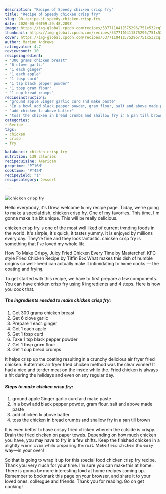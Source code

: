 ```yaml
---
description: "Recipe of Speedy chicken crisp fry"
title: "Recipe of Speedy chicken crisp fry"
slug: 90-recipe-of-speedy-chicken-crisp-fry
date: 2020-05-05T09:39:48.289Z
image: https://img-global.cpcdn.com/recipes/5377110411575296/751x532cq70/chicken-crisp-fry-recipe-main-photo.jpg
thumbnail: https://img-global.cpcdn.com/recipes/5377110411575296/751x532cq70/chicken-crisp-fry-recipe-main-photo.jpg
cover: https://img-global.cpcdn.com/recipes/5377110411575296/751x532cq70/chicken-crisp-fry-recipe-main-photo.jpg
author: Marion Andrews
ratingvalue: 4.7
reviewcount: 10
recipeingredient:
- "300 grams chicken breast"
- "6 clove garlic"
- "1 each ginger"
- "1 each apple"
- "1 tbsp curd"
- "1 tsp black pepper powder"
- "1 tbsp gram flour"
- "1 cup bread crumps"
recipeinstructions:
- "ground apple Ginger garlic curd and make paste"
- "In a bowl add black pepper powder, gram flour, salt and above made paste"
- "add chicken to above batter"
- "toss the chicken in bread crumbs and shallow fry in a pan till brown"
categories:
- Recipe
tags:
- chicken
- crisp
- fry

katakunci: chicken crisp fry 
nutrition: 139 calories
recipecuisine: American
preptime: "PT16M"
cooktime: "PT42M"
recipeyield: "1"
recipecategory: Dessert

---
```



![chicken crisp fry](https://img-global.cpcdn.com/recipes/5377110411575296/751x532cq70/chicken-crisp-fry-recipe-main-photo.jpg)

Hello everybody, it's Drew, welcome to my recipe page. Today, we're going to make a special dish, chicken crisp fry. One of my favorites. This time, I'm gonna make it a bit unique. This will be really delicious.

chicken crisp fry is one of the most well liked of current trending foods in the world. It's simple, it's quick, it tastes yummy. It is enjoyed by millions every day. They're fine and they look fantastic. chicken crisp fry is something that I've loved my whole life.

How To Make Crispy, Juicy Fried Chicken Every Time by Masterchef. KFC style Fried Chicken Recipe by Tiffin Box What makes this dish of humble origins so well-loved can actually make it intimidating to home cooks — the coating and frying.


To get started with this recipe, we have to first prepare a few components. You can have chicken crisp fry using 8 ingredients and 4 steps. Here is how you cook that.

##### The ingredients needed to make chicken crisp fry:

1. Get 300 grams chicken breast
1. Get 6 clove garlic
1. Prepare 1 each ginger
1. Get 1 each apple
1. Get 1 tbsp curd
1. Take 1 tsp black pepper powder
1. Get 1 tbsp gram flour
1. Get 1 cup bread crumps


It helps crisp up the coating resulting in a crunchy delicious air fryer fried chicken. Buttermilk air fryer fried chicken method was the clear winner! It had a nice and tender meat on the inside while the. Fried chicken is always a hit during the holidays and even on any regular day. 

##### Steps to make chicken crisp fry:

1. ground apple Ginger garlic curd and make paste
1. In a bowl add black pepper powder, gram flour, salt and above made paste
1. add chicken to above batter
1. toss the chicken in bread crumbs and shallow fry in a pan till brown


It is even better to have crispy fried chicken wherein the outside is crispy. Drain the fried chicken on paper towels. Depending on how much chicken you have, you may have to fry in a few shifts. Keep the finished chicken in a slightly warm oven while preparing the rest. Make fried chicken the easy way—in your oven! 

So that is going to wrap it up for this special food chicken crisp fry recipe. Thank you very much for your time. I'm sure you can make this at home. There is gonna be more interesting food at home recipes coming up. Remember to bookmark this page on your browser, and share it to your loved ones, colleague and friends. Thank you for reading. Go on get cooking!
